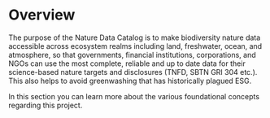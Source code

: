 # Overview

The purpose of the Nature Data Catalog is to make biodiversity nature data accessible across ecosystem realms including land, freshwater, ocean, and atmosphere, so that governments, financial institutions, corporations, and NGOs can use the most complete, reliable and up to date data for their science-based nature targets and disclosures (TNFD, SBTN GRI 304 etc.). This also helps to avoid greenwashing that has historically plagued ESG.

In this section you can learn more about the various foundational concepts regarding this project.

